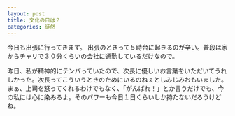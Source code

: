 ```yaml
---
layout: post
title: 文化の日は？
categories: 徒然
---
```


今日も出張に行ってきます。
出張のときって５時台に起きるのが辛い。普段は家からチャリで３０分くらいの会社に通勤しているだけなので。

昨日、私が精神的にテンパっていたので、次長に優しいお言葉をいただいてうれしかった。次長ってこういうときのためにいるのねぇとしみじみおもいました。まぁ、上司を怒ってくれるわけでもなく、「がんばれ！」とか言うだけでも、今の私には心に染みるよ。そのパワーも今日１日くらいしか持たないだろうけどね。

